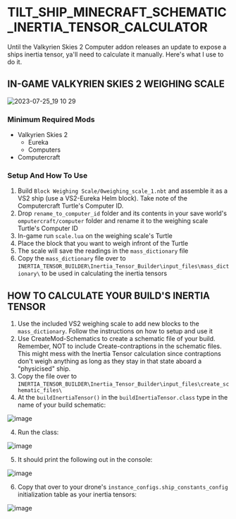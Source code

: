 # TILT_SHIP_MINECRAFT_SCHEMATIC_INERTIA_TENSOR_CALCULATOR
Until the Valkyrien Skies 2 Computer addon releases an update to expose a ships inertia tensor, ya'll need to calculate it manually. Here's what I use to do it.

## IN-GAME VALKYRIEN SKIES 2 WEIGHING SCALE
![2023-07-25_19 10 29](https://github.com/19PHOBOSS98/TILT_SHIP_MINECRAFT_SCHEMATIC_INERTIA_TENSOR_CALCULATOR/assets/37253663/35df12e8-1dcb-4cf8-b100-23abf2f12136)
### Minimum Required Mods
+ Valkyrien Skies 2
  + Eureka
  + Computers
+ Computercraft

  
### Setup And How To Use
1. Build `Block Weighing Scale/0weighing_scale_1.nbt` and assemble it as a VS2 ship (use a VS2-Eureka Helm block). Take note of the Computercraft Turtle's Computer ID.
2. Drop `rename_to_computer_id` folder and its contents in your save world's `omputercraft/computer` folder and rename it to the weighing scale Turtle's Computer ID
3. In-game run `scale.lua` on the weighing scale's Turtle
4. Place the block that you want to weigh infront of the Turtle
5. The scale will save the readings in the `mass_dictionary` file
6. Copy the `mass_dictionary` file over to `INERTIA_TENSOR_BUILDER\Inertia_Tensor_Builder\input_files\mass_dictionary\` to be used in calculating the inertia tensors

## HOW TO CALCULATE YOUR BUILD'S INERTIA TENSOR
1. Use the included VS2 weighing scale to add new blocks to the `mass_dictionary`. Follow the instructions on how to setup and use it
2. Use CreateMod-Schematics to create a schematic file of your build. Remember, NOT to include Create-contraptions in the schematic files. This might mess with the Inertia Tensor calculation since contraptions don't weigh anything as long as they stay in that state aboard a "physicised" ship.
3. Copy the file over to `INERTIA_TENSOR_BUILDER\Inertia_Tensor_Builder\input_files\create_schematic_files\`
4. At the `buildInertiaTensor()` in the `buildInertiaTensor.class` type in the name of your build schematic:

![image](https://github.com/19PHOBOSS98/TILT_SHIP_MINECRAFT_SCHEMATIC_INERTIA_TENSOR_CALCULATOR/assets/37253663/43c9ca43-0331-4b4b-9aa1-5f2dd6f51682)

4. Run the class:

![image](https://github.com/19PHOBOSS98/TILT_SHIP_MINECRAFT_SCHEMATIC_INERTIA_TENSOR_CALCULATOR/assets/37253663/22aca34c-a805-4867-a7b0-2faa2c55ede0)

5. It should print the following out in the console:

![image](https://github.com/19PHOBOSS98/TILT_SHIP_MINECRAFT_SCHEMATIC_INERTIA_TENSOR_CALCULATOR/assets/37253663/ede70937-2899-45e0-bc20-1d992c1fdff7)

6. Copy that over to your drone's `instance_configs.ship_constants_config` initialization table as your inertia tensors:

![image](https://github.com/19PHOBOSS98/TILT_SHIP_MINECRAFT_SCHEMATIC_INERTIA_TENSOR_CALCULATOR/assets/37253663/9a617305-66a4-4974-a6ce-3950706810d5)





